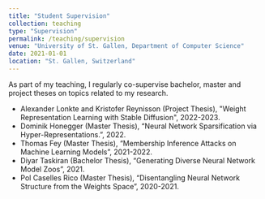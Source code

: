 ```yaml
---
title: "Student Supervision"
collection: teaching
type: "Supervision"
permalink: /teaching/supervision
venue: "University of St. Gallen, Department of Computer Science"
date: 2021-01-01
location: "St. Gallen, Switzerland"
---
```


As part of my teaching, I regularly co-supervise bachelor, master and project theses on topics related to my research.

* Alexander Lonkte and Kristofer Reynisson (Project Thesis), "Weight Representation Learning with Stable Diffusion", 2022-2023.
* Dominik Honegger (Master Thesis), “Neural Network Sparsification via Hyper-Representations.”, 2022.
* Thomas Fey (Master Thesis), “Membership Inference Attacks on Machine Learning Models”, 2021-2022.
* Diyar Taskiran (Bachelor Thesis), “Generating Diverse Neural Network Model Zoos”, 2021.
* Pol Caselles Rico (Master Thesis), “Disentangling Neural Network Structure from the Weights Space”, 2020-2021.